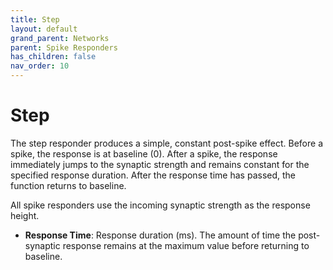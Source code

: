 ```yaml
---
title: Step
layout: default
grand_parent: Networks
parent: Spike Responders
has_children: false
nav_order: 10
---
```


# Step

The step responder produces a simple, constant post-spike effect. Before a spike, the response is at baseline (0). After a spike, the response immediately jumps to the synaptic strength and remains constant for the specified response duration. After the response time has passed, the function returns to baseline.

All spike responders use the incoming synaptic strength as the response height.

- **Response Time**: Response duration (ms). The amount of time the post-synaptic response remains at the maximum value before returning to baseline.